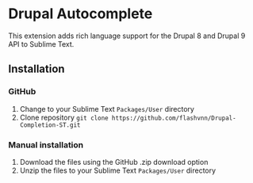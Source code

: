 Drupal Autocomplete
=====================

This extension adds rich language support for the Drupal 8 and Drupal 9 API to Sublime Text.

## Installation

###

### GitHub

1. Change to your Sublime Text `Packages/User` directory
2. Clone repository `git clone https://github.com/flashvnn/Drupal-Completion-ST.git`

### Manual installation

1. Download the files using the GitHub .zip download option
2. Unzip the files to your Sublime Text `Packages/User` directory
